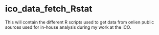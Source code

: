 # ico_data_fetch_Rstat
This will contain the different R scripts used to get data from onlien public sources used for in-house analysis during my work at the ICO. 
